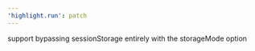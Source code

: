 ```yaml
---
'highlight.run': patch
---
```


support bypassing sessionStorage entirely with the storageMode option
